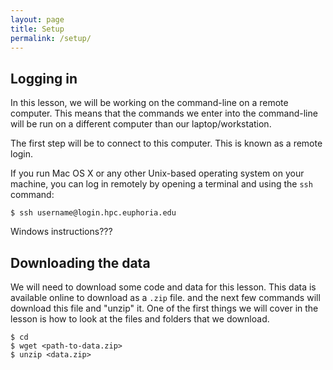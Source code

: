 ```yaml
---
layout: page
title: Setup
permalink: /setup/
---
```


## Logging in

In this lesson, we will be working on the command-line on a remote computer.
This means that the commands we enter into the command-line will be run
on a different computer than our laptop/workstation.

The first step will be to connect to this computer.
This is known as a remote login.

If you run Mac OS X or any other Unix-based operating system on your machine,
you can log in remotely by opening a terminal and using the `ssh` command:

~~~
$ ssh username@login.hpc.euphoria.edu
~~~

Windows instructions???

## Downloading the data

We will need to download some code and data for this lesson.
This data is available online to download as a `.zip` file.
and the next few commands will download this file and "unzip" it.
One of the first things we will cover in the lesson is how to
look at the files and folders that we download.

~~~
$ cd
$ wget <path-to-data.zip>
$ unzip <data.zip>
~~~

